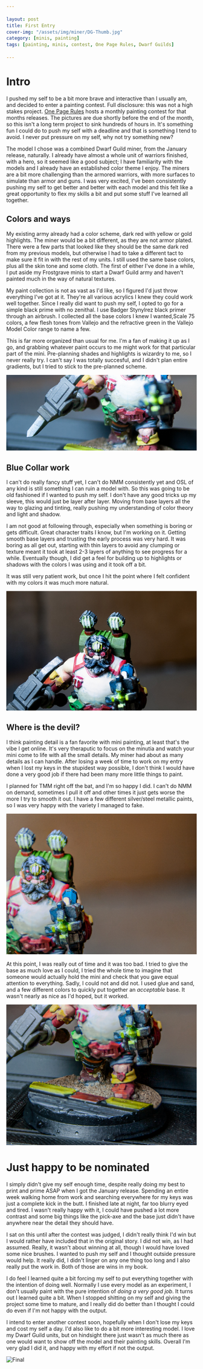 ```yaml
---

layout: post
title: First Entry
cover-img: "/assets/img/miner/DG-Thumb.jpg"
category: [minis, painting]
tags: [painting, minis, contest, One Page Rules, Dwarf Guilds]

---
```


# Intro

I pushed my self to be a bit more brave and interactive than I usually am, and decided to enter a painting contest. Full disclosure: this was not a high stakes project. [One Page Rules](https://www.onepagerules.com) hosts a monthly painting contest for that months releases. The pictures are due shortly before the end of the month, so this isn't a long term project to sink hundreds of hours in. It's something fun I could do to push my self with a deadline and that is something I tend to avoid. I never put pressure on my self, why not try something new?

The model I chose was a combined Dwarf Guild miner, from the January release, naturally. I already have almost a whole unit of warriors finished, with a hero, so it seemed like a good subject; I have familiarity with the models and I already have an established color theme I enjoy. The miners are a bit more challenging than the armored warriors, with more surfaces to simulate than armor and guns. I was very excited, I've been consistently pushing my self to get better and better with each model and this felt like a great opportunity to flex my skills a bit and put some stuff I've learned all together. 


## Colors and ways

My existing army already had a color scheme, dark red with yellow or gold highlights. The miner would be a bit different, as they are not armor plated. There were a few parts that looked like they should be the same dark red from my previous models, but otherwise I had to take a different tact to make sure it fit in with the rest of my units. I still used the same base colors, plus all the skin tone and some cloth. The first of either I've done in a while, I put aside my Frostgrave minis to start a Dwarf Guild army and haven't painted much in the way of natural textures. 

My paint collection is not as vast as I'd like, so I figured I'd just throw everything I've got at it. They're all various acrylics I knew they could work well together. Since I really did want to push my self, I opted to go for a simple black prime with no zenithal. I use Badger Stynylrez black primer through an airbrush. I collected all the base colors I knew I wanted,Scale 75 colors, a few flesh tones from Vallejo and the refractive green in the Vallejo Model Color range to name a few. 

This is far more organized than usual for me. I'm a fan of making it up as I go, and grabbing whatever paint occurs to me might work for that particular part of the mini. Pre-planning shades and highlights is wizardry to me, so I never really try. I can't say I was totally succesful, and I didn't plan entire gradients, but I tried to stick to the pre-planned scheme. 

![Colors](/assets/img/miner/DG-Colors.jpg)

## Blue Collar work

I can't do really fancy stuff yet, I can't do NMM consistently yet and OSL of any kind is still something I can ruin a model with. So this was going to be old fashioned if I wanted to push my self. I don't have any good tricks up my sleeve, this would just be layer after layer. Moving from base layers all the way to glazing and tinting, really pushing my understanding of color theory and light and shadow. 

I am not good at following through, especially when something is boring or gets difficult. Great character traits I know, but I'm working on it. Getting smooth base layers and trusting the early process was very hard. It was boring as all get out, starting with thin layers to avoid any clumping or texture meant it took at least 2-3 layers of anything to see progress for a while. Eventually though, I did get a feel for building up to highlights or shadows with the colors I was using and it took off a bit. 

It was still very patient work, but once I hit the point where I felt confident with my colors it was much more natural. 

![Dirty Work](/assets/img/miner/DG-Zoom.jpg)

## Where is the devil?

I think painting detail is a fan favorite with mini painting, at least that's the vibe I get online. It's very theraputic to focus on the minutia and watch your mini come to life with all the small details. My miner had about as many details as I can handle. After losing a week of time to work on my entry when I lost my keys in the stupidest way possible, I don't think I would have done a very good job if there had been many more little things to paint. 

I planned for TMM right off the bat, and I'm so happy I did. I can't do NMM on demand, sometimes I pull it off and other times it just gets worse the more I try to smooth it out. I have a few different silver/steel metallic paints, so I was very happy with the variety I managed to fake. 

![Metallic](/assets/img/miner/DG-TMM.jpg)

At this point, I was really out of time and it was too bad. I tried to give the base as much love as I could, I tried the whole time to imagine that someone would actually hold the mini and check that you gave equal attention to everything. Sadly, I could not and did not. I used glue and sand, and a few different colors to quickly put together an *acceptable* base. It wasn't nearly as nice as I'd hoped, but it worked.

![Basic](/assets/img/miner/DG-Base.jpg) 

# Just happy to be nominated

I simply didn't give my self enough time, despite really doing my best to print and prime ASAP when I got the January release. Spending an entire week walking home from work and searching everywhere for my keys was just a complete kick in the butt. I finished late at night, far too blurry eyed and tired. I wasn't really happy with it, I could have pushed a lot more contrast and some big things like the pick-axe and the base just didn't have anywhere near the detail they should have. 

I sat on this until after the contest was judged, I didn't really think I'd win but I would rather have included that in the original story. I did not win, as I had assumed. Really, it wasn't about winning at all, though I would have loved some nice brushes. I wanted to push my self and I thought outside pressure would help. It really did, I didn't linger on any one thing too long and I also really put the work in. Both of those are wins in my book.

I do feel I learned quite a bit forcing my self to put everything together with the intention of doing well. Normally I use every model as an experiment, I don't usually paint with the pure intention of *doing a very good job*. It turns out I learned quite a bit. When I stopped shitting on my self and giving the project some time to mature, and I really did do better than I thought I could do even if I'm not happy with the output. 

I intend to enter another contest soon, hopefully when I don't lose my keys and cost my self a day. I'd also like to do a bit more interesting model. I love my Dwarf Guild units, but on hindsight there just wasn't as much there as one would want to show off the model and their painting skills. Overall I'm very glad I did it, and happy with my effort if not the output. 

![Final](/assets/img/miner/DG-Final.jpg)